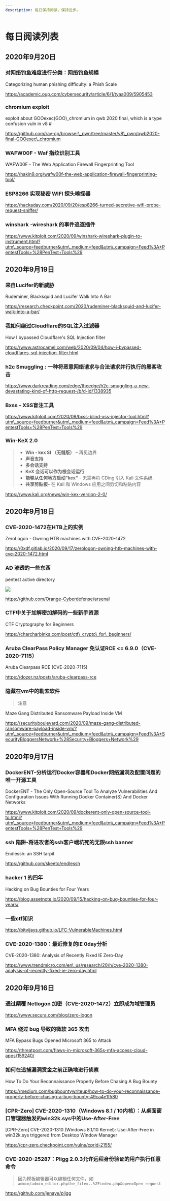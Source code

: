 ```yaml
---
description: 每日保持阅读，保持进步。
---
```


# 每日阅读列表

## 2020年9月20日

### 对网络钓鱼难度进行分类：网络钓鱼规模

Categorizing human phishing difficulty: a Phish Scale

https://academic.oup.com/cybersecurity/article/6/1/tyaa009/5905453



### chromium exploit

exploit about GOOexec\(GOO\)\_chromium  in qwb 2020 final, which is a type confusion vuln in v8 \#

https://github.com/ray-cp/browser\_pwn/tree/master/v8\_pwn/qwb2020-final-GOOexec\_chromium



### WAFW00F - Waf 指纹识别工具

WAFW00F - The Web Application Firewall Fingerprinting Tool

https://hakin9.org/wafw00f-the-web-application-firewall-fingerprinting-tool/



### ESP8266 实现秘密 WIFI 探头嗅探器

https://hackaday.com/2020/09/20/esp8266-turned-secretive-wifi-probe-request-sniffer/



### winshark -wireshark 的事件追逐插件

https://www.kitploit.com/2020/09/winshark-wireshark-plugin-to-instrument.html?utm\_source=feedburner&utm\_medium=feed&utm\_campaign=Feed%3A+PentestTools+%28PenTest+Tools%29



## 2020年9月19日

### 来自Lucifer的新威胁

Rudeminer, Blacksquid and Lucifer Walk Into A Bar

https://research.checkpoint.com/2020/rudeminer-blacksquid-and-lucifer-walk-into-a-bar/

### 我如何绕过Cloudflare的SQL注入过滤器

How I bypassed Cloudflare's SQL Injection filter

https://www.astrocamel.com/web/2020/09/04/how-i-bypassed-cloudflares-sql-injection-filter.html

### h2c Smuggling : 一种将恶意网络请求与合法请求并行执行的黑客攻击

https://www.darkreading.com/edge/theedge/h2c-smuggling-a-new-devastating-kind-of-http-request-/b/d-id/1338935

### Bxss - XSS盲注工具

https://www.kitploit.com/2020/09/bxss-blind-xss-injector-tool.html?utm\_source=feedburner&utm\_medium=feed&utm\_campaign=Feed%3A+PentestTools+%28PenTest+Tools%29

### Win-KeX 2.0

> * **Win - kex Sl （无缝版）** – 再见边界
> * **声音支持**
> * **多会话支持**
> * **KeX 会话可以作为根会话运行**
> * **能够从任何地方启动"kex"** - 无需再将 CDing 引入 Kali 文件系统
> * **共享剪贴板**– 在 Kali 和 Windows 应用之间剪切和粘贴内容

https://www.kali.org/news/win-kex-version-2-0/

## 2020年9月18日

### CVE-2020-1472在HTB上的实例

ZeroLogon - Owning HTB machines with CVE-2020-1472

https://0xdf.gitlab.io/2020/09/17/zerologon-owning-htb-machines-with-cve-2020-1472.html

### AD 渗透的一些东西

pentest active directory

![](https://i.ibb.co/TKYNCNP/Pentest-ad.png)

https://github.com/Orange-Cyberdefense/arsenal

### CTF中关于加解密加解码的一些新手资源

CTF Cryptography for Beginners

https://charcharbinks.com/post/ctf\_crypto\_for\_beginners/

### Aruba ClearPass Policy Manager 免认证RCE &lt;= 6.9.0（CVE-2020-7115）

Aruba Clearpass RCE \(CVE-2020-7115\)

https://dozer.nz/posts/aruba-clearpass-rce

### 隐藏在vm中的勒索软件

> 注意

Maze Gang Distributed Ransomware Payload Inside VM

https://securityboulevard.com/2020/09/maze-gang-distributed-ransomware-payload-inside-vm/?utm\_source=feedburner&utm\_medium=feed&utm\_campaign=Feed%3A+SecurityBloggersNetwork+%28Security+Bloggers+Network%29

## 2020年9月17日

### DockerENT-分析运行Docker容器和Docker网络漏洞及配置问题的唯一开源工具

DockerENT - The Only Open-Source Tool To Analyze Vulnerabilities And Configuration Issues With Running Docker Container\(S\) And Docker Networks

https://www.kitploit.com/2020/09/dockerent-only-open-source-tool-to.html?utm\_source=feedburner&utm\_medium=feed&utm\_campaign=Feed%3A+PentestTools+%28PenTest+Tools%29

### ssh 陷阱-将进攻者的ssh客户端坑死的无限ssh banner

Endlessh: an SSH tarpit

https://github.com/skeeto/endlessh

### hacker 1 的四年

Hacking on Bug Bounties for Four Years

https://blog.assetnote.io/2020/09/15/hacking-on-bug-bounties-for-four-years/

### 一些ctf知识

https://bitvijays.github.io/LFC-VulnerableMachines.html

### CVE-2020-1380：最近修复的IE 0day分析

CVE-2020-1380: Analysis of Recently Fixed IE Zero-Day

https://www.trendmicro.com/en\_us/research/20/h/cve-2020-1380-analysis-of-recently-fixed-ie-zero-day.html

## 2020年9月16日

### 通过颠覆 Netlogon 加密（CVE-2020-1472）立即成为域管理员

https://www.secura.com/blog/zero-logon

### MFA 绕过 bug 导致的微软 365 攻击

MFA Bypass Bugs Opened Microsoft 365 to Attack

https://threatpost.com/flaws-in-microsoft-365s-mfa-access-cloud-apps/159240/

### 如何在追捕漏洞赏金之前正确地进行侦察

How To Do Your Reconnaissance Properly Before Chasing A Bug Bounty

https://medium.com/bugbountywriteup/how-to-do-your-reconnaissance-properly-before-chasing-a-bug-bounty-49ca4e1f580

### \[CPR-Zero\] CVE-2020-1310（Windows 8.1 / 10内核）：从桌面窗口管理器触发的win32k.sys中的Use-After-Free

\[CPR-Zero\] CVE-2020-1310 \(Windows 8.1/10 Kernel\): Use-After-Free in win32k.sys triggered from Desktop Window Manager

https://cpr-zero.checkpoint.com/vulns/cprid-2155/

### CVE-2020-25287：Pligg 2.0.3允许远程身份验证的用户执行任意命令

> 因为模板编辑器可以编辑任何文件，如`admin/admin_editor.phpthe_file=..%2Findex.php&open=Open request`

https://github.com/jenaye/pligg

